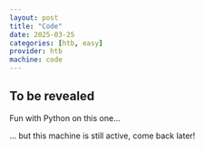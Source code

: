 ```yaml
---
layout: post
title: "Code"
date: 2025-03-25
categories: [htb, easy]
provider: htb
machine: code
---
```


## To be revealed
Fun with Python on this one...

... but this machine is still active, come back later!
